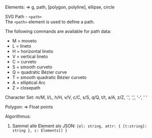 Elements:
=> g, path, [polygon, polyline], ellipse, circle


SVG Path - `<path>` <br>
The `<path>` element is used to define a path.

The following commands are available for path data:

- M = moveto
- L = lineto
- H = horizontal lineto
- V = vertical lineto
- C = curveto
- S = smooth curveto
- Q = quadratic Bézier curve
- T = smooth quadratic Bézier curveto
- A = elliptical Arc
- Z = closepath

Character Set:
m/M, l/L, h/H, v/V, c/C, s/S, q/Q, t/t, a/A, z/Z, '.', ',', '-', ' '

Polygon:
=> Float points

Algorithmus:

1. Sammel alle Element als JSON: `{el: string, attr: { [t:string]: string }, c: Elements[] }`
